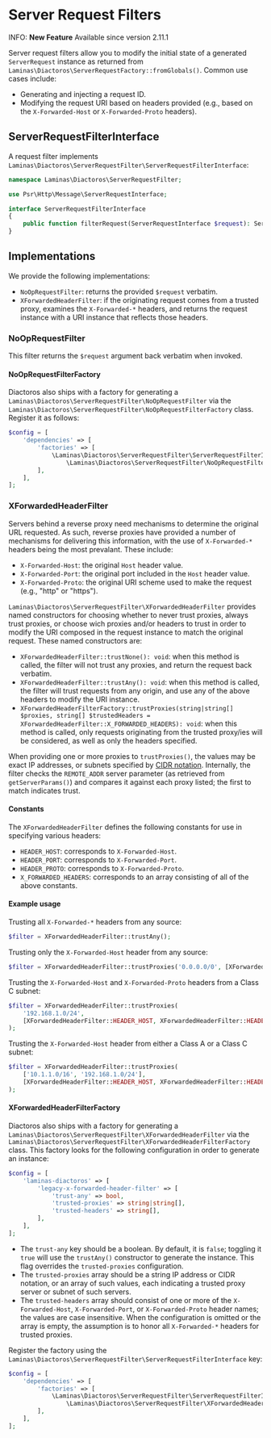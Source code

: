 # Server Request Filters

INFO: **New Feature**
Available since version 2.11.1

Server request filters allow you to modify the initial state of a generated `ServerRequest` instance as returned from `Laminas\Diactoros\ServerRequestFactory::fromGlobals()`.
Common use cases include:

- Generating and injecting a request ID.
- Modifying the request URI based on headers provided (e.g., based on the `X-Forwarded-Host` or `X-Forwarded-Proto` headers).

## ServerRequestFilterInterface

A request filter implements `Laminas\Diactoros\ServerRequestFilter\ServerRequestFilterInterface`:

```php
namespace Laminas\Diactoros\ServerRequestFilter;

use Psr\Http\Message\ServerRequestInterface;

interface ServerRequestFilterInterface
{
    public function filterRequest(ServerRequestInterface $request): ServerRequestInterface;
}
```

## Implementations

We provide the following implementations:

- `NoOpRequestFilter`: returns the provided `$request` verbatim.
- `XForwardedHeaderFilter`: if the originating request comes from a trusted proxy, examines the `X-Forwarded-*` headers, and returns the request instance with a URI instance that reflects those headers.

### NoOpRequestFilter

This filter returns the `$request` argument back verbatim when invoked.

#### NoOpRequestFilterFactory

Diactoros also ships with a factory for generating a `Laminas\Diactoros\ServerRequestFilter\NoOpRequestFilter` via the `Laminas\Diactoros\ServerRequestFilter\NoOpRequestFilterFactory` class.
Register it as follows:

```php
$config = [
    'dependencies' => [
        'factories' => [
            \Laminas\Diactoros\ServerRequestFilter\ServerRequestFilterInterface::class =>
                \Laminas\Diactoros\ServerRequestFilter\NoOpRequestFilterFactory::class,
        ],
    ],
];
```

### XForwardedHeaderFilter

Servers behind a reverse proxy need mechanisms to determine the original URL requested.
As such, reverse proxies have provided a number of mechanisms for delivering this information, with the use of `X-Forwarded-*` headers being the most prevalant.
These include:

- `X-Forwarded-Host`: the original `Host` header value.
- `X-Forwarded-Port`: the original port included in the `Host` header value.
- `X-Forwarded-Proto`: the original URI scheme used to make the request (e.g., "http" or "https").

`Laminas\Diactoros\ServerRequestFilter\XForwardedHeaderFilter` provides named constructors for choosing whether to never trust proxies, always trust proxies, or choose wich proxies and/or headers to trust in order to modify the URI composed in the request instance to match the original request.
These named constructors are:

- `XForwardedHeaderFilter::trustNone(): void`: when this method is called, the filter will not trust any proxies, and return the request back verbatim.
- `XForwardedHeaderFilter::trustAny(): void`: when this method is called, the filter will trust requests from any origin, and use any of the above headers to modify the URI instance.
- `XForwardedHeaderFilterFactory::trustProxies(string|string[] $proxies, string[] $trustedHeaders = XForwardedHeaderFilter::X_FORWARDED_HEADERS): void`: when this method is called, only requests originating from the trusted proxy/ies will be considered, as well as only the headers specified.

When providing one or more proxies to `trustProxies()`, the values may be exact IP addresses, or subnets specified by [CIDR notation](https://en.wikipedia.org/wiki/Classless_Inter-Domain_Routing).
Internally, the filter checks the `REMOTE_ADDR` server parameter (as retrieved from `getServerParams()`) and compares it against each proxy listed; the first to match indicates trust.

#### Constants

The `XForwardedHeaderFilter` defines the following constants for use in specifying various headers:

- `HEADER_HOST`: corresponds to `X-Forwarded-Host`.
- `HEADER_PORT`: corresponds to `X-Forwarded-Port`.
- `HEADER_PROTO`: corresponds to `X-Forwarded-Proto`.
- `X_FORWARDED_HEADERS`: corresponds to an array consisting of all of the above constants.

#### Example usage

Trusting all `X-Forwarded-*` headers from any source:

```php
$filter = XForwardedHeaderFilter::trustAny();
```

Trusting only the `X-Forwarded-Host` header from any source:

```php
$filter = XForwardedHeaderFilter::trustProxies('0.0.0.0/0', [XForwardedHeaderFilter::HEADER_HOST]);
```

Trusting the `X-Forwarded-Host` and `X-Forwarded-Proto` headers from a Class C subnet:

```php
$filter = XForwardedHeaderFilter::trustProxies(
    '192.168.1.0/24',
    [XForwardedHeaderFilter::HEADER_HOST, XForwardedHeaderFilter::HEADER_PROTO]
);
```

Trusting the `X-Forwarded-Host` header from either a Class A or a Class C subnet:

```php
$filter = XForwardedHeaderFilter::trustProxies(
    ['10.1.1.0/16', '192.168.1.0/24'],
    [XForwardedHeaderFilter::HEADER_HOST, XForwardedHeaderFilter::HEADER_PROTO]
);
```

#### XForwardedHeaderFilterFactory

Diactoros also ships with a factory for generating a `Laminas\Diactoros\ServerRequestFilter\XForwardedHeaderFilter` via the `Laminas\Diactoros\ServerRequestFilter\XForwardedHeaderFilterFactory` class.
This factory looks for the following configuration in order to generate an instance:

```php
$config = [
    'laminas-diactoros' => [
        'legacy-x-forwarded-header-filter' => [
            'trust-any' => bool,
            'trusted-proxies' => string|string[],
            'trusted-headers' => string[],
        ],
    ],
];
```

- The `trust-any` key should be a boolean.
  By default, it is `false`; toggling it `true` will use the `trustAny()` constructor to generate the instance.
  This flag overrides the `trusted-proxies` configuration.
- The `trusted-proxies` array should be a string IP address or CIDR notation, or an array of such values, each indicating a trusted proxy server or subnet of such servers.
- The `trusted-headers` array should consist of one or more of the `X-Forwarded-Host`, `X-Forwarded-Port`, or `X-Forwarded-Proto` header names; the values are case insensitive.
  When the configuration is omitted or the array is empty, the assumption is to honor all `X-Forwarded-*` headers for trusted proxies.

Register the factory using the `Laminas\Diactoros\ServerRequestFilter\ServerRequestFilterInterface` key:

```php
$config = [
    'dependencies' => [
        'factories' => [
            \Laminas\Diactoros\ServerRequestFilter\ServerRequestFilterInterface::class =>
                \Laminas\Diactoros\ServerRequestFilter\XForwardedHeaderFilterFactory::class,
        ],
    ],
];
```
